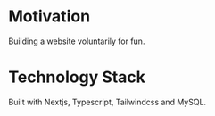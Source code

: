 # Motivation

Building a website voluntarily for fun.

# Technology Stack

Built with Nextjs, Typescript, Tailwindcss and MySQL.
